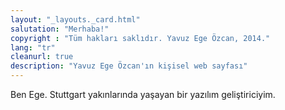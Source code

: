 ```yaml
---
layout: "_layouts._card.html"
salutation: "Merhaba!"
copyright : "Tüm hakları saklıdır. Yavuz Ege Özcan, 2014."
lang: "tr"
cleanurl: true
description: "Yavuz Ege Özcan'ın kişisel web sayfası"
---
```


Ben Ege. Stuttgart yakınlarında yaşayan bir yazılım geliştiriciyim.